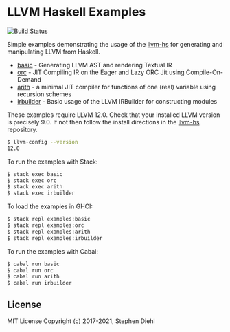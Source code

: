 LLVM Haskell Examples
=====================

[![Build Status](https://travis-ci.org/llvm-hs/llvm-hs-examples.svg?branch=master)](https://travis-ci.org/llvm-hs/llvm-hs-examples)

Simple examples demonstrating the usage of the
[llvm-hs](https://github.com/llvm-hs/llvm-hs) for generating and manipulating
LLVM from Haskell.

* [basic](./basic) - Generating LLVM AST and rendering Textual IR
* [orc](./orc) - JIT Compiling IR on the Eager and Lazy ORC Jit using Compile-On-Demand
* [arith](./arith) - a minimal JIT compiler for functions of one (real) variable using recursion schemes
* [irbuilder](./irbuilder) - Basic usage of the LLVM IRBuilder for constructing modules

These examples require LLVM 12.0. Check that your installed LLVM version is
precisely 9.0. If not then follow the install directions in the
[llvm-hs](https://github.com/llvm-hs/llvm-hs) repository.

```bash
$ llvm-config --version
12.0
```

To run the examples with Stack:

```bash
$ stack exec basic
$ stack exec orc
$ stack exec arith
$ stack exec irbuilder
```

To load the examples in GHCI:

```bash
$ stack repl examples:basic
$ stack repl examples:orc
$ stack repl examples:arith
$ stack repl examples:irbuilder
```

To run the examples with Cabal:

```bash
$ cabal run basic
$ cabal run orc
$ cabal run arith
$ cabal run irbuilder
```

License
-------

MIT License
Copyright (c) 2017-2021, Stephen Diehl
